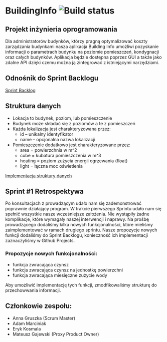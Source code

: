 # BuildingInfo ![Build status](https://travis-ci.com/Vourer/BuildingInfo.svg?branch=main)
## Projekt inżynieria oprogramowania
Dla administratorów budynków, którzy pragną optymalizować koszty zarządzania budynkami  nasza aplikacja Building Info umożliwi pozyskanie informacji o parametrach budynku na poziomie pomieszczeń, kondygnacji oraz całych budynków. Aplikacja będzie dostępna poprzez GUI a także jako zdalne API dzięki czemu można ją zintegrować z istniejącymi narzędziami.

## Odnośnik do Sprint Backlogu
[Sprint Backlog](https://docs.google.com/spreadsheets/d/16znxdigmIjH9Ctsls1MjmpRbJEqhQWi9s8FN0uXtZ7c/edit?fbclid=IwAR0Kn5xUXAWT_VG_3k3Oe-oNO7aCE1dR0_XrBs0P8TZpBLMFevUKOjk8Qbs#gid=959724132)

## Struktura danych
- Lokacja to budynek, poziom, lub pomieszczenie
- Budynek może składać się z poziomów a te z pomieszczeń
- Każda lokalizacja jest charakteryzowana przez:
  - id – unikalny identyfikator
  - name – opcjonalna nazwa lokalizacji
- Pomieszczenie dodatkowo jest charakteryzowane przez:
  - area = powierzchnia w m^2
  - cube = kubatura pomieszczenia w m^3
  - heating = poziom zużycia energii ogrzewania (float)
  - light = łączna moc oświetlenia
  
[Implementacja struktury danych](https://github.com/Vourer/BuildingInfo/wiki/Struktura-do-przechowywania-informacji)

## Sprint #1 Retrospektywa
Po konsultacjach z prowadzącym udało nam się zademonstrować poprawnie działający program.
W trakcie pierwszego Sprintu udało nam się spełnić wszystkie nasze wcześniejsze założenia.
Nie wystąpiły żadne komplikacje, które wymagały naszej interwencji i naprawy.
Na prośbę prowadzącego dodaliśmy kilka nowych funkcjonalności, które mieliśmy zaimplementować w ramach drugiego sprintu.
Nasze propozycje nowych funkcji dodaliśmy do Sprint Backlogu, konieczność ich implementacji zaznaczyliśmy w Github Projects.

### Propozycje nowych funkcjonalności:
- funkcja zwracająca czynsz
- funkcja zwracająca czynsz na jednostkę powierzchni
- funkcja zwracająca miesięczne zużycie wody

Aby umożliwić implementację tych funkcji, zmodfikowaliśmy strukturę do przechowwania informacji.

## Członkowie zespołu:
- Anna Gruszka (Scrum Master)
- Adam Marciniak
- Eryk Kosmala
- Mateusz Gajewski (Proxy Product Owner)
